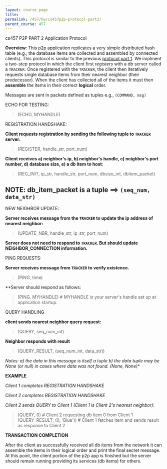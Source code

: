 ```yaml
---
layout: course_page
title: 
permalink: /457/hw/cs457p2p-protocol-part2/
parent_course: 457
---
```


cs457 P2P PART 2 Application Protocol

**Overview**: This p2p application replicates a very simple distributed hash table (e.g., the database items are collected and assembled by connected clients). This protocol is similar to the previous [protocol part 1](/457/hw/cs457p2p-protocol-part1/). We implment a two-step protocol in which the client first *registers* with a db server called a ```TRACKER```. Once registered with the ```TRACKER```, the client then iteratively requests single database items from their nearest neighbor (their predecessor). When the client has collected all of the items it must then **assemble** the items in their correct **logical** order.

Messages are sent in packets defined as tuples e.g., ```(COMMAND, msg)```

ECHO FOR TESTING:

>	(ECHO, MYHANDLE)

REGISTRATION HANDSHAKE:

**Client requests registration by sending the following tuple to ```TRACKER``` server:**

>	(REGISTER, handle_str, port_num)


**Client receives a) neighbor's ip, b) neighbor's handle, c) neighbor's port number, d) database size, e) a db item to host**:

>	(REG_INIT, ip_str, handle_str, port_num, dbsize_int, dbitem_packet)

NOTE: db_item_packet is a tuple ==> ```(seq_num, data_str)```
----

NEW NEIGHBOR UPDATE:

**Server receives message from the ```TRACKER``` to update the ip address of nearest neighbor:**

>	(UPDATE_NBR, handle_str, ip_str, port_num)

**Server does not need to respond to ```TRACKER```. But should update NEIGHBOR_CONNECTION information.**

PING REQUESTS:

**Server receives message from ```TRACKER``` to verify existence.**

>	(PING, time)

**Server should respond as follows:

>	(PING, MYHANDLE) # MYHANDLE is your server's handle set up at application startup.

QUERY HANDLING

**client sends nearest neighbor query request:**

>	(QUERY, seq_num_int)


**Neighbor responds with result**

>	(QUERY_RESULT, (seq_num_int, data_str))

*Notes: a) the data in this message is itself a tuple  b) the data tuple may be None (or null) in cases where data was not found. (None, None)**


**EXAMPLE**

*Client 1 completes REGISTRATION HANDSHAKE*

*Client 2 completes REGISTRATION HANDSHAKE*

*Client 2 sends QUERY to Client 1 (Client 1 is Client 2's nearest neighbor):*

>	(QUERY, 0)                   # Client 2 requesting db item 0 from Client 1
>	(QUERY_RESULT, (0, 'Blue'))  # Client 1 fetches item and sends result as response to Client 2



**TRANSACTION COMPLETION**

After the client as successfully received all db items from the network it can assemble the items in their logical order and print the final secret message. At this point, the client portion of the p2p app is finished but the server should remain running providing its services (db items) for others.

 
